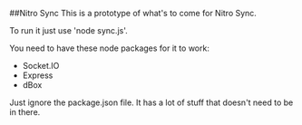 ##Nitro Sync
This is a prototype of what's to come for Nitro Sync.

To run it just use 'node sync.js'.

You need to have these node packages for it to work:

* Socket.IO
* Express
* dBox

Just ignore the package.json file. It has a lot of stuff that doesn't need to be in there.